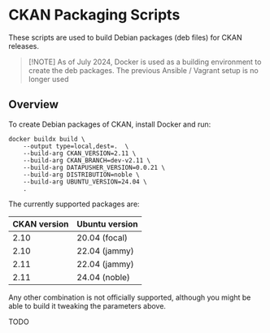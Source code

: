 # CKAN Packaging Scripts

These scripts are used to build Debian packages (deb files) for CKAN releases.

> [!NOTE] As of July 2024, Docker is used as a building environment to create the deb packages.
> The previous Ansible / Vagrant setup is no longer used

## Overview

To create Debian packages of CKAN, install Docker and run:

```
docker buildx build \
	--output type=local,dest=.  \
	--build-arg CKAN_VERSION=2.11 \
	--build-arg CKAN_BRANCH=dev-v2.11 \
	--build-arg DATAPUSHER_VERSION=0.0.21 \
	--build-arg DISTRIBUTION=noble \
	--build-arg UBUNTU_VERSION=24.04 \
	.
```

The currently supported packages are:

| CKAN version | Ubuntu version |
| ------------ | -------------- |
| 2.10         | 20.04 (focal)  |
| 2.10         | 22.04 (jammy)  |
| 2.11         | 22.04 (jammy)  |
| 2.11         | 24.04 (noble)  |

Any other combination is not officially supported, although you might be able to
build it tweaking the parameters above.



TODO
